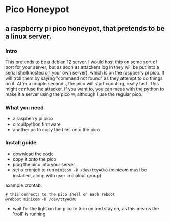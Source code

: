 # Pico Honeypot
## a raspberry pi pico honeypot, that pretends to be a linux server.

### Intro
This pretends to be a debian 12 server. I would host this on some sort of port for your server, but as soon as attackers log in they will be put into a serial shell(hosted on your own server), which is on the raspberry pi pico. It will troll them by saying "command not found" as they attempt to do things on it. After a couple seconds, the pico will start counting, really fast. This might confuse the attacker. If you want to, you can mess with the python to make it a server using the pico w, although I use the regular pico. 

### What you need
- a raspberry pi pico
- circuitpython firmware
- another pc to copy the files onto the pico

### Install guide
- download the [code](code.py)
- copy it onto the pico
- plug the pico into your server
- set a cronjob to run `minicom -D /dev/ttyACM0` (minicom must be installed, along with user in dialout group)
  
example crontab:
```shell
# this connects to the pico shell on each reboot
@reboot minicom -D /dev/ttyACM0
```
- wait for the light on the pico to turn on and stay on, as this means the 'troll' is running

